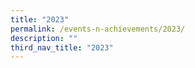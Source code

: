 ```yaml
---
title: "2023"
permalink: /events-n-achievements/2023/
description: ""
third_nav_title: "2023"
---
```

